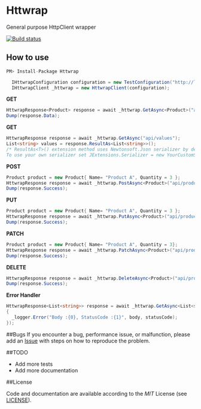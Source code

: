 # Httwrap
General purpose HttpClient wrapper

[![Build status](https://ci.appveyor.com/api/projects/status/vyg8a2lsw1jf9nki?svg=true)](https://ci.appveyor.com/project/ziyasal/httwrap)

## How to use  
```cs
PM> Install-Package Httwrap
```
```csharp
  IHttwrapConfiguration configuration = new TestConfiguration("http://localhost:9000/");
  IHttwrapClient _httwrap = new HttwrapClient(configuration);
```

**GET**  
```csharp
HttwrapResponse<Product> response = await _httwrap.GetAsync<Product>("api/values/1");
Dump(response.Data);
```

**GET**  
```csharp
HttwrapResponse response = await _httwrap.GetAsync("api/values");
List<string> values = response.ResultAs<List<string>>();
/* ResultAs<T>() extension method uses Newtonsoft.Json serializer by default.  
To use your own serializer set JExtensions.Serializer = new YourCustomSerializerImpl();*/
```

**POST**  
```csharp
Product product = new Product{ Name= "Product A", Quantity = 3 };
HttwrapResponse response = await _httwrap.PostAsync<Product>("api/products",product);
Dump(response.Success);
```

**PUT**  
```csharp
Product product = new Product{ Name= "Product A", Quantity = 3 };
HttwrapResponse response = await _httwrap.PutAsync<Product>("api/products/1",product);
Dump(response.Success);
```

**PATCH**  
```csharp
Product product = new Product{ Name= "Product A", Quantity = 3};
HttwrapResponse response = await _httwrap.PatchAsync<Product>("api/products/1",product);
Dump(response.Success);
```

**DELETE**  
```csharp
HttwrapResponse response = await _httwrap.DeleteAsync<Product>("api/products/1");
Dump(response.Success);
```


**Error Handler**  
```csharp
HttwrapResponse<List<string>> response = await _httwrap.GetAsync<List<string>>("api/values",  (statusCode, body) =>
{
  _logger.Error("Body :{0}, StatusCode :{1}", body, statusCode);
});
```

##Bugs
If you encounter a bug, performance issue, or malfunction, please add an [Issue](https://github.com/ziyasal/Httwrap/issues) with steps on how to reproduce the problem.

##TODO
- Add more tests
- Add more documentation

##License

Code and documentation are available according to the *MIT* License (see [LICENSE](https://github.com/ziyasal/Httwrap/blob/master/LICENSE)).
